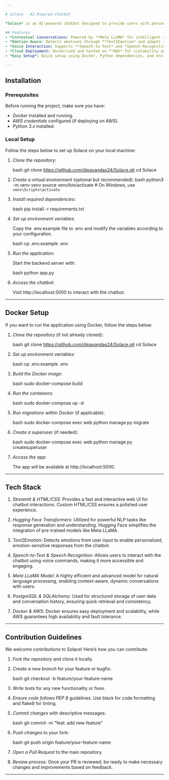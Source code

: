 ```yaml
---

# Solace - AI-Powered Chatbot

*Solace* is an AI-powered chatbot designed to provide users with personalized and engaging conversations. Using a combination of advanced NLP models like Meta's LLaMA, sentiment analysis tools, and speech recognition, Solace offers a seamless conversational experience with context-aware and emotion-sensitive responses. It supports both text and voice-based interactions and is fully dockerized and deployed on AWS for scalability and reliability.

## Features
- *Contextual Conversations: Powered by **Meta LLaMA* for intelligent response generation.
- *Emotion-Aware: Detects emotions through **Text2Emotion* and adapts responses accordingly.
- *Voice Interaction: Supports **Speech-to-Text* and *Speech Recognition* for voice-based interactions.
- *Cloud Deployment: Dockerized and hosted on **AWS* for scalability and performance.
- *Easy Setup*: Quick setup using Docker, Python dependencies, and environment variables.

---
```


## Installation

### Prerequisites
Before running the project, make sure you have:
- *Docker* installed and running.
- *AWS credentials* configured (if deploying on AWS).
- *Python 3.x* installed.

### Local Setup
Follow the steps below to set up Solace on your local machine:

1. *Clone the repository*:

   bash
   git clone https://github.com/dipayandas24/Solace.git
   cd Solace
   

2. *Create a virtual environment* (optional but recommended):
 bash
   python3 -m venv venv
   source venv/bin/activate  # On Windows, use `venv\Scripts\activate`
   

3. *Install required dependencies*:

   bash
   pip install -r requirements.txt
   

4. *Set up environment variables*:

   Copy the .env.example file to .env and modify the variables according to your configuration.

   bash
   cp .env.example .env

5. *Run the application*:

   Start the backend server with:

   bash
   python app.py
   

6. *Access the chatbot*:

   Visit http://localhost:5000 to interact with the chatbot.

---

## Docker Setup

If you want to run the application using Docker, follow the steps below:

1. *Clone the repository* (if not already cloned):

   bash
   git clone https://github.com/dipayandas24/Solace.git
   cd Solace
   
2. *Set up environment variables*:

   bash
   cp .env.example .env
   

3. *Build the Docker image*:

   bash
   sudo docker-compose build
   

4. *Run the containers*:

   bash
   sudo docker-compose up -d
   

5. *Run migrations within Docker* (if applicable):

   bash
   sudo docker-compose exec web python manage.py migrate
   

6. *Create a superuser* (if needed):

   bash
   sudo docker-compose exec web python manage.py createsuperuser
   

7. *Access the app*:

   The app will be available at http://localhost:5000.

---

## Tech Stack

1. *Streamlit & HTML/CSS*: Provides a fast and interactive web UI for chatbot interactions. Custom HTML/CSS ensures a polished user experience.
   
2. *Hugging Face Transformers*: Utilized for powerful NLP tasks like response generation and understanding. Hugging Face simplifies the integration of pre-trained models like Meta LLaMA.

3. *Text2Emotion*: Detects emotions from user input to enable personalized, emotion-sensitive responses from the chatbot.

4. *Speech-to-Text & Speech Recognition*: Allows users to interact with the chatbot using voice commands, making it more accessible and engaging.

5. *Meta LLaMA Model*: A highly efficient and advanced model for natural language processing, enabling context-aware, dynamic conversations with users.

6. *PostgreSQL & SQLAlchemy*: Used for structured storage of user data and conversation history, ensuring quick retrieval and consistency.

7. *Docker & AWS*: Docker ensures easy deployment and scalability, while AWS guarantees high availability and fault tolerance.

---

## Contribution Guidelines

We welcome contributions to Solace! Here’s how you can contribute:

1. *Fork the repository* and clone it locally.

2. *Create a new branch* for your feature or bugfix:

   bash
   git checkout -b feature/your-feature-name
   

3. *Write tests* for any new functionality or fixes.

4. *Ensure code follows PEP 8* guidelines. Use black for code formatting and flake8 for linting.

5. *Commit changes* with descriptive messages:

   bash
   git commit -m "feat: add new feature"
   

6. *Push changes* to your fork:

   bash
   git push origin feature/your-feature-name
   

7. *Open a Pull Request* to the main repository.

8. *Review process*: Once your PR is reviewed, be ready to make necessary changes and improvements based on feedback.

---

